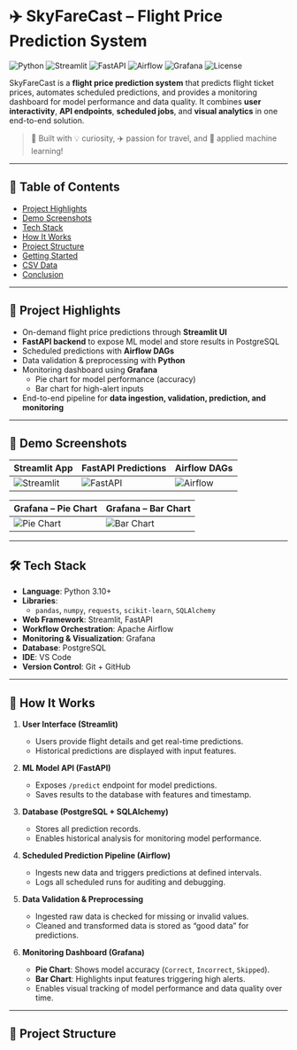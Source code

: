 # ✈️ SkyFareCast – Flight Price Prediction System

![Python](https://img.shields.io/badge/Python-3.10-blue?logo=python&logoColor=white)
![Streamlit](https://img.shields.io/badge/Built%20with-Streamlit-orange?logo=streamlit)
![FastAPI](https://img.shields.io/badge/Backend-FastAPI-lightgrey)
![Airflow](https://img.shields.io/badge/Workflow-Airflow-blueviolet)
![Grafana](https://img.shields.io/badge/Monitoring-Grafana-red)
![License](https://img.shields.io/badge/License-MIT-green)

SkyFareCast is a **flight price prediction system** that predicts flight ticket prices, automates scheduled predictions, and provides a monitoring dashboard for model performance and data quality. It combines **user interactivity**, **API endpoints**, **scheduled jobs**, and **visual analytics** in one end-to-end solution.

> 🚀 Built with 💡 curiosity, ✈️ passion for travel, and 🧠 applied machine learning!  

---

## 🌟 Table of Contents

- [Project Highlights](#project-highlights)  
- [Demo Screenshots](#demo-screenshots)  
- [Tech Stack](#tech-stack)  
- [How It Works](#how-it-works)  
- [Project Structure](#project-structure)  
- [Getting Started](#getting-started)  
- [CSV Data](#csv-data)  
- [Conclusion](#conclusion)  

---

## 🌟 Project Highlights

- On-demand flight price predictions through **Streamlit UI**
- **FastAPI backend** to expose ML model and store results in PostgreSQL
- Scheduled predictions with **Airflow DAGs**
- Data validation & preprocessing with **Python**
- Monitoring dashboard using **Grafana**  
  - Pie chart for model performance (accuracy)  
  - Bar chart for high-alert inputs  
- End-to-end pipeline for **data ingestion, validation, prediction, and monitoring**

---

## 📸 Demo Screenshots

| Streamlit App | FastAPI Predictions | Airflow DAGs |
|---------------|------------------|--------------|
| ![Streamlit](images/streamlit_app.png) | ![FastAPI](images/fastapi_prediction.png) | ![Airflow](images/airflow_dags.png) |

| Grafana – Pie Chart | Grafana – Bar Chart |
|--------------------|-------------------|
| ![Pie Chart](images/grafana_pie.png) | ![Bar Chart](images/grafana_bar.png) |

---

## 🛠 Tech Stack

- **Language**: Python 3.10+  
- **Libraries**: 
  - `pandas`, `numpy`, `requests`, `scikit-learn`, `SQLAlchemy`  
- **Web Framework**: Streamlit, FastAPI  
- **Workflow Orchestration**: Apache Airflow  
- **Monitoring & Visualization**: Grafana  
- **Database**: PostgreSQL  
- **IDE**: VS Code  
- **Version Control**: Git + GitHub  

---

## 🧠 How It Works

1. **User Interface (Streamlit)**  
   - Users provide flight details and get real-time predictions.  
   - Historical predictions are displayed with input features.  

2. **ML Model API (FastAPI)**  
   - Exposes `/predict` endpoint for model predictions.  
   - Saves results to the database with features and timestamp.  

3. **Database (PostgreSQL + SQLAlchemy)**  
   - Stores all prediction records.  
   - Enables historical analysis for monitoring model performance.  

4. **Scheduled Prediction Pipeline (Airflow)**  
   - Ingests new data and triggers predictions at defined intervals.  
   - Logs all scheduled runs for auditing and debugging.  

5. **Data Validation & Preprocessing**  
   - Ingested raw data is checked for missing or invalid values.  
   - Cleaned and transformed data is stored as “good data” for predictions.  

6. **Monitoring Dashboard (Grafana)**  
   - **Pie Chart**: Shows model accuracy (`Correct`, `Incorrect`, `Skipped`).  
   - **Bar Chart**: Highlights input features triggering high alerts.  
   - Enables visual tracking of model performance and data quality over time.  

---

## 📂 Project Structure

